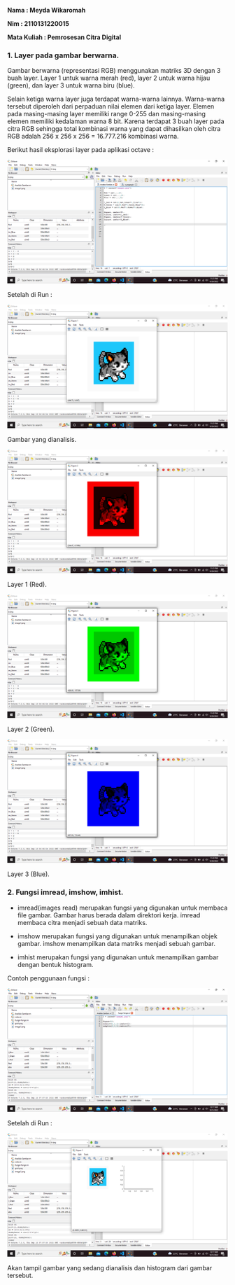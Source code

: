 **Nama : Meyda Wikaromah**

**Nim : 2110131220015**

**Mata Kuliah : Pemrosesan Citra Digital**

### **1. Layer pada gambar berwarna.**

Gambar berwarna (representasi RGB) menggunakan  matriks  3D  dengan  3  buah layer. Layer 1  untuk 
warna merah (red), layer 2 untuk warna hijau (green), dan layer 3 untuk warna biru  (blue). 

Selain ketiga warna layer juga terdapat warna-warna lainnya. Warna-warna tersebut diperoleh dari perpaduan nilai elemen dari ketiga layer.  Elemen  pada  masing-masing  layer  memiliki  range  0-255  dan  masing-masing elemen memiliki kedalaman warna 8 bit. Karena terdapat 3 buah layer pada  citra  RGB  sehingga  total  kombinasi  warna  yang  dapat  dihasilkan  oleh 
citra RGB adalah 256 x 256 x 256 = 16.777.216 kombinasi warna.  

Berikut hasil eksplorasi layer pada aplikasi octave :

![Gambar](gambar/octave1.png)

Setelah di Run :

![Gambar](gambar/figur1.png)

Gambar yang dianalisis.

![Gambar](gambar/figur2.png)

Layer 1 (Red).

![Gambar](gambar/figur3.png)

Layer 2 (Green).

![Gambar](gambar/figur4.png)

Layer 3 (Blue).

### **2. Fungsi imread, imshow, imhist.**

- imread(images read) merupakan fungsi yang digunakan untuk membaca file gambar. Gambar harus berada dalam direktori kerja. imread membaca citra menjadi sebuah data matriks. 

- imshow merupakan fungsi yang digunakan untuk menampilkan objek gambar. imshow menampilkan data matriks menjadi sebuah gambar.

- imhist merupakan fungsi yang digunakan untuk menampilkan gambar dengan bentuk histogram.

Contoh penggunaan fungsi :

![Gambar](gambar/fungsi1.png)

Setelah di Run :

![Gambar](gambar/fungsi2.png)

Akan tampil gambar yang sedang dianalisis dan histogram dari gambar tersebut.